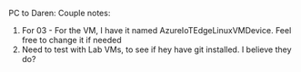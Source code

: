 PC to Daren: Couple notes:

1. For 03 - For the VM, I have it named AzureIoTEdgeLinuxVMDevice. Feel free to change it if needed
1. Need to test with Lab VMs, to see if hey have git installed. I believe they do?